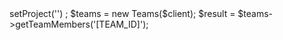 <?php

use Appwrite\Client;
use Appwrite\Services\Teams;

$client = new Client();

$client
    ->setProject('')
;

$teams = new Teams($client);

$result = $teams->getTeamMembers('[TEAM_ID]');